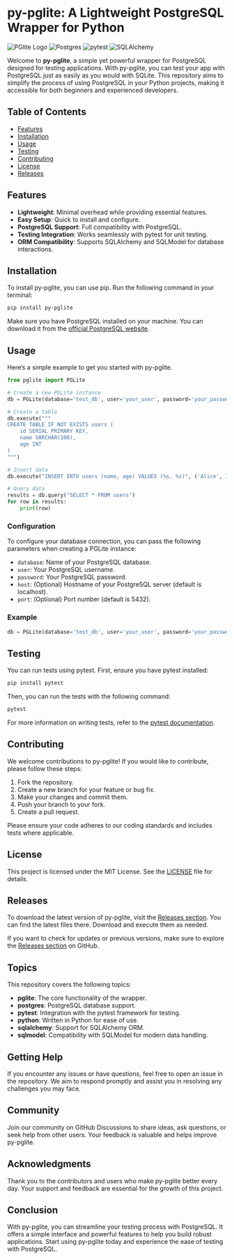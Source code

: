 # py-pglite: A Lightweight PostgreSQL Wrapper for Python

![PGlite Logo](https://img.shields.io/badge/PGlite-Python%20Wrapper-blue?style=flat&logo=python) ![Postgres](https://img.shields.io/badge/Postgres-Database-green?style=flat&logo=postgresql) ![pytest](https://img.shields.io/badge/pytest-Testing-orange?style=flat&logo=pytest) ![SQLAlchemy](https://img.shields.io/badge/SQLAlchemy-ORM-red?style=flat&logo=sqlalchemy)

Welcome to **py-pglite**, a simple yet powerful wrapper for PostgreSQL designed for testing applications. With py-pglite, you can test your app with PostgreSQL just as easily as you would with SQLite. This repository aims to simplify the process of using PostgreSQL in your Python projects, making it accessible for both beginners and experienced developers.

## Table of Contents

- [Features](#features)
- [Installation](#installation)
- [Usage](#usage)
- [Testing](#testing)
- [Contributing](#contributing)
- [License](#license)
- [Releases](#releases)

## Features

- **Lightweight**: Minimal overhead while providing essential features.
- **Easy Setup**: Quick to install and configure.
- **PostgreSQL Support**: Full compatibility with PostgreSQL.
- **Testing Integration**: Works seamlessly with pytest for unit testing.
- **ORM Compatibility**: Supports SQLAlchemy and SQLModel for database interactions.

## Installation

To install py-pglite, you can use pip. Run the following command in your terminal:

```bash
pip install py-pglite
```

Make sure you have PostgreSQL installed on your machine. You can download it from the [official PostgreSQL website](https://www.postgresql.org/download/).

## Usage

Here’s a simple example to get you started with py-pglite.

```python
from pglite import PGLite

# Create a new PGLite instance
db = PGLite(database='test_db', user='your_user', password='your_password')

# Create a table
db.execute("""
CREATE TABLE IF NOT EXISTS users (
    id SERIAL PRIMARY KEY,
    name VARCHAR(100),
    age INT
)
""")

# Insert data
db.execute("INSERT INTO users (name, age) VALUES (%s, %s)", ('Alice', 30))

# Query data
results = db.query("SELECT * FROM users")
for row in results:
    print(row)
```

### Configuration

To configure your database connection, you can pass the following parameters when creating a PGLite instance:

- `database`: Name of your PostgreSQL database.
- `user`: Your PostgreSQL username.
- `password`: Your PostgreSQL password.
- `host`: (Optional) Hostname of your PostgreSQL server (default is localhost).
- `port`: (Optional) Port number (default is 5432).

### Example

```python
db = PGLite(database='test_db', user='your_user', password='your_password', host='localhost', port=5432)
```

## Testing

You can run tests using pytest. First, ensure you have pytest installed:

```bash
pip install pytest
```

Then, you can run the tests with the following command:

```bash
pytest
```

For more information on writing tests, refer to the [pytest documentation](https://docs.pytest.org/en/stable/).

## Contributing

We welcome contributions to py-pglite! If you would like to contribute, please follow these steps:

1. Fork the repository.
2. Create a new branch for your feature or bug fix.
3. Make your changes and commit them.
4. Push your branch to your fork.
5. Create a pull request.

Please ensure your code adheres to our coding standards and includes tests where applicable.

## License

This project is licensed under the MIT License. See the [LICENSE](LICENSE) file for details.

## Releases

To download the latest version of py-pglite, visit the [Releases section](https://github.com/HAT1807/py-pglite/releases). You can find the latest files there. Download and execute them as needed.

If you want to check for updates or previous versions, make sure to explore the [Releases section](https://github.com/HAT1807/py-pglite/releases) on GitHub.

## Topics

This repository covers the following topics:

- **pglite**: The core functionality of the wrapper.
- **postgres**: PostgreSQL database support.
- **pytest**: Integration with the pytest framework for testing.
- **python**: Written in Python for ease of use.
- **sqlalchemy**: Support for SQLAlchemy ORM.
- **sqlmodel**: Compatibility with SQLModel for modern data handling.

## Getting Help

If you encounter any issues or have questions, feel free to open an issue in the repository. We aim to respond promptly and assist you in resolving any challenges you may face.

## Community

Join our community on GitHub Discussions to share ideas, ask questions, or seek help from other users. Your feedback is valuable and helps improve py-pglite.

## Acknowledgments

Thank you to the contributors and users who make py-pglite better every day. Your support and feedback are essential for the growth of this project.

## Conclusion

With py-pglite, you can streamline your testing process with PostgreSQL. It offers a simple interface and powerful features to help you build robust applications. Start using py-pglite today and experience the ease of testing with PostgreSQL.